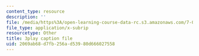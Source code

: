 ```yaml
---
content_type: resource
description: ''
file: /media/https%3A/open-learning-course-data-rc.s3.amazonaws.com/7-01sc-fundamentals-of-biology-fall-2011/2069ab68d7fb256ad53980d666027558_uBRdfsz_YB4.srt
file_type: application/x-subrip
resourcetype: Other
title: 3play caption file
uid: 2069ab68-d7fb-256a-d539-80d666027558
---
```

